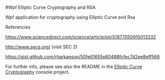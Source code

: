 #Wpf Elliptic Curve Cryptography and RSA

Wpf application for cryptography using Elliptic Curve and Rsa


Referencies

https://www.sciencedirect.com/science/article/pii/S1877050915013332

http://www.secg.org/ (visit SEC 2)

https://gist.github.com/rharkanson/50fe61655e80488fcfec7d2ee8eff568

For further info, please see also the README in the [Elliptic Curve Cryptography](https://github.com/aleph0mc/EllipticCurveCryptography/blob/master/README.md) console project.
